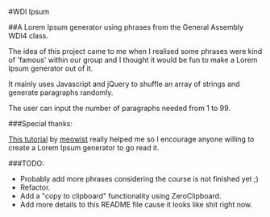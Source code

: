 #WDI Ipsum

##A Lorem Ipsum generator using phrases from the General Assembly WDI4 class.


The idea of this project came to me when I realised some phrases were kind of 'famous' within our group and I thought it would be fun to make a Lorem Ipsum generator out of it.

It mainly uses Javascript and jQuery to shuffle an array of strings and generate paragraphs randomly.

The user can input the number of paragraphs needed from 1 to 99.


###Special thanks:

<a href="http://meowist.github.io/blog/2013/03/10/how-to-create-a-simple-lorem-ipsum-generator-with-javascript-and-jquery/">This tutorial</a> by <a href="http://github.com/meowist">meowist</a> really helped me so I encourage anyone willing to create a Lorem Ipsum generator to go read it.



###TODO:

- Probably add more phrases considering the course is not finished yet ;)
- Refactor.
- Add a "copy to clipboard" functionality using ZeroClipboard.
- Add more details to this README file cause it looks like shit right now.


